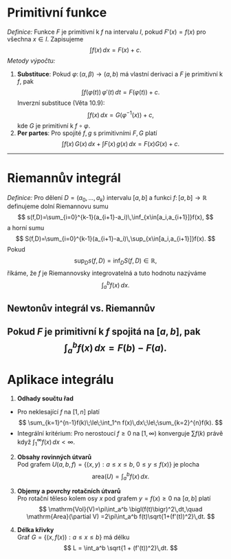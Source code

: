 # Primitivní funkce
*Definice:* Funkce $F$ je primitivní k $f$ na intervalu $I$, pokud $F'(x)=f(x)$ pro všechna $x\in I$. Zapisujeme  
$$
\int f(x)\,dx = F(x) + c.
$$
*Metody výpočtu:*  
  1. **Substituce**: Pokud $\varphi\colon(\alpha,\beta)\to(a,b)$ má vlastní derivaci a $F$ je primitivní k $f$, pak  
$$
\int f(\varphi(t))\,\varphi'(t)\,dt = F(\varphi(t)) + c.
$$
    Inverzní substituce (Věta 10.9): 
$$
\int f(x)\,dx = G\bigl(\varphi^{-1}(x)\bigr) + c,
$$
	kde $G$ je primitivní k $f\circ\varphi$. 
  2. **Per partes**: Pro spojité $f,g$ s primitivními $F,G$ platí  
$$
\int f(x)\,G(x)\,dx + \int F(x)\,g(x)\,dx = F(x)G(x) + c.
$$

---
# Riemannův integrál
*Definice:* Pro dělení $D=(a_0,\dots,a_k)$ intervalu $[a,b]$ a funkci $f\colon[a,b]\to\mathbb R$ definujeme dolní Riemannovu sumu 
$$
s(f,D)=\sum_{i=0}^{k-1}(a_{i+1}-a_i)\,\inf_{x\in[a_i,a_{i+1}]}f(x),
$$
  a horní sumu  
$$
  S(f,D)=\sum_{i=0}^{k-1}(a_{i+1}-a_i)\,\sup_{x\in[a_i,a_{i+1}]}f(x).
$$
  Pokud  
$$
\sup_D s(f,D) = \inf_D S(f,D) \in \mathbb R,
$$
  říkáme, že $f$ je Riemannovsky integrovatelná a tuto hodnotu nazýváme
$$
  \int_a^b f(x)\,dx.
$$
## Newtonův integrál vs. Riemannův
Pokud $F$ je primitivní k $f$ spojitá na $[a,b]$, pak  
$$
  \int_a^b f(x)\,dx = F(b)-F(a).
$$
---
# Aplikace integrálu  
  1. **Odhady součtu řad**  
- Pro neklesající $f$ na $[1,n]$ platí
$$
\sum_{k=1}^{n-1}f(k)\;\le\;\int_1^n f(x)\,dx\;\le\;\sum_{k=2}^{n}f(k).
$$
 - Integrální kritérium: Pro nerostoucí $f\ge0$ na $[1,\infty)$ konverguje $\sum f(k)$ právě když $\int_1^\infty f(x)\,dx<\infty$. 

  2. **Obsahy rovinných útvarů**  
Pod grafem $U(a,b,f)=\{(x,y):a\le x\le b,\;0\le y\le f(x)\}$ je plocha
$$
\mathrm{area}(U)=\int_a^b f(x)\,dx.
$$

  3. **Objemy a povrchy rotačních útvarů**  
Pro rotační těleso kolem osy $x$ pod grafem $y=f(x)\ge0$ na $[a,b]$ platí  
$$
     \mathrm{Vol}(V)=\pi\int_a^b \bigl(f(t)\bigr)^2\,dt,\quad
     \mathrm{Area}(\partial V)
     =2\pi\int_a^b f(t)\sqrt{1+(f'(t))^2}\,dt.
$$
  4. **Délka křivky**  
Graf $G=\{(x,f(x)):a\le x\le b\}$ má délku  
$$
     L = \int_a^b \sqrt{1 + (f'(t))^2}\,dt.
$$
